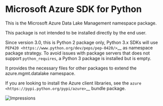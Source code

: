 # Microsoft Azure SDK for Python

This is the Microsoft Azure Data Lake Management namespace package.

This package is not intended to be installed directly by the end user.

Since version 3.0, this is Python 2 package only, Python 3.x SDKs will use `PEP420 <https://www.python.org/dev/peps/pep-0420/>`__ as namespace package strategy.
To avoid issues with package servers that does not support `python_requires`, a Python 3 package is installed but is empty.

It provides the necessary files for other packages to extend the azure.mgmt.datalake namespace.

If you are looking to install the Azure client libraries, see the
`azure <https://pypi.python.org/pypi/azure>`__ bundle package.


![Impressions](https://azure-sdk-impressions.azurewebsites.net/api/impressions/azure-sdk-for-python%2Fazure-mgmt-datalake-nspkg%2FREADME.png)

